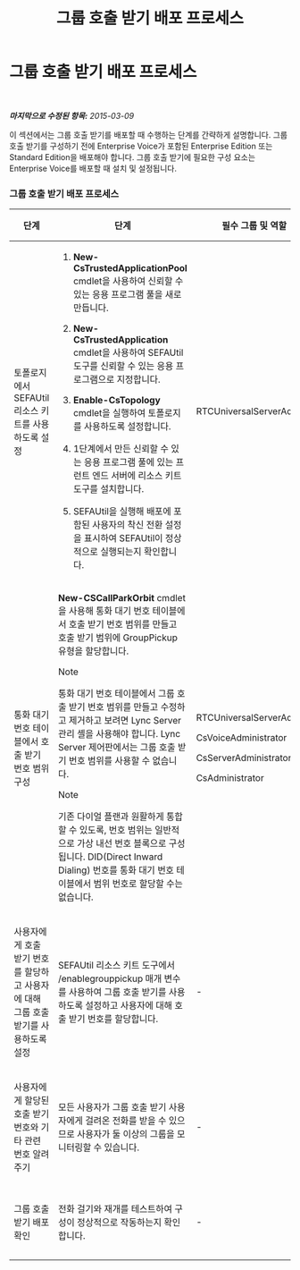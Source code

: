 ﻿---
title: 그룹 호출 받기 배포 프로세스
TOCTitle: 그룹 호출 받기 배포 프로세스
ms:assetid: 082daeac-e667-4e2d-b78d-8e0901f9f0e9
ms:mtpsurl: https://technet.microsoft.com/ko-kr/library/JJ945615(v=OCS.15)
ms:contentKeyID: 52056783
ms.date: 08/10/2015
mtps_version: v=OCS.15
ms.translationtype: HT
---

# 그룹 호출 받기 배포 프로세스

 

_**마지막으로 수정된 항목:** 2015-03-09_

이 섹션에서는 그룹 호출 받기를 배포할 때 수행하는 단계를 간략하게 설명합니다. 그룹 호출 받기를 구성하기 전에 Enterprise Voice가 포함된 Enterprise Edition 또는 Standard Edition을 배포해야 합니다. 그룹 호출 받기에 필요한 구성 요소는 Enterprise Voice를 배포할 때 설치 및 설정됩니다.

### 그룹 호출 받기 배포 프로세스

<table>
<colgroup>
<col style="width: 25%" />
<col style="width: 25%" />
<col style="width: 25%" />
<col style="width: 25%" />
</colgroup>
<thead>
<tr class="header">
<th>단계</th>
<th>단계</th>
<th>필수 그룹 및 역할</th>
<th>배포 설명서</th>
</tr>
</thead>
<tbody>
<tr class="odd">
<td><p>토폴로지에서 SEFAUtil 리소스 키트를 사용하도록 설정</p></td>
<td><ol>
<li><p><strong>New-CsTrustedApplicationPool</strong> cmdlet을 사용하여 신뢰할 수 있는 응용 프로그램 풀을 새로 만듭니다.</p></li>
<li><p><strong>New-CsTrustedApplication</strong> cmdlet을 사용하여 SEFAUtil 도구를 신뢰할 수 있는 응용 프로그램으로 지정합니다.</p></li>
<li><p><strong>Enable-CsTopology</strong> cmdlet을 실행하여 토폴로지를 사용하도록 설정합니다.</p></li>
<li><p>1단계에서 만든 신뢰할 수 있는 응용 프로그램 풀에 있는 프런트 엔드 서버에 리소스 키트 도구를 설치합니다.</p></li>
<li><p>SEFAUtil을 실행해 배포에 포함된 사용자의 착신 전환 설정을 표시하여 SEFAUtil이 정상적으로 실행되는지 확인합니다.</p></li>
</ol></td>
<td><p>RTCUniversalServerAdmins</p></td>
<td><p><a href="lync-server-2013-deploy-the-sefautil-tool.md">SEFAUtil 도구 배포</a></p></td>
</tr>
<tr class="even">
<td><p>통화 대기 번호 테이블에서 호출 받기 번호 범위 구성</p></td>
<td><p><strong>New-CSCallParkOrbit</strong> cmdlet을 사용해 통화 대기 번호 테이블에서 호출 받기 번호 범위를 만들고 호출 받기 범위에 GroupPickup 유형을 할당합니다.</p>


> [!NOTE]
> 통화 대기 번호 테이블에서 그룹 호출 받기 번호 범위를 만들고 수정하고 제거하고 보려면 Lync Server 관리 셸을 사용해야 합니다. Lync Server 제어판에서는 그룹 호출 받기 번호 범위를 사용할 수 없습니다.




> [!NOTE]
> 기존 다이얼 플랜과 원활하게 통합할 수 있도록, 번호 범위는 일반적으로 가상 내선 번호 블록으로 구성됩니다. DID(Direct Inward Dialing) 번호를 통화 대기 번호 테이블에서 범위 번호로 할당할 수는 없습니다.


</td>
<td><p>RTCUniversalServerAdmins</p>
<p>CsVoiceAdministrator</p>
<p>CsServerAdministrator</p>
<p>CsAdministrator</p></td>
<td><p><a href="lync-server-2013-configure-call-pickup-group-numbers.md">호출 받기 그룹 번호 구성</a></p></td>
</tr>
<tr class="odd">
<td><p>사용자에게 호출 받기 번호를 할당하고 사용자에 대해 그룹 호출 받기를 사용하도록 설정</p></td>
<td><p>SEFAUtil 리소스 키트 도구에서 /enablegrouppickup 매개 변수를 사용하여 그룹 호출 받기를 사용하도록 설정하고 사용자에 대해 호출 받기 번호를 할당합니다.</p></td>
<td><p>-</p></td>
<td><p><a href="lync-server-2013-enable-group-call-pickup-for-users-and-assign-a-group-number.md">사용자에 대해 그룹 호출 받기를 사용하도록 설정하고 그룹 번호 할당</a></p></td>
</tr>
<tr class="even">
<td><p>사용자에게 할당된 호출 받기 번호와 기타 관련 번호 알려 주기</p></td>
<td><p>모든 사용자가 그룹 호출 받기 사용자에게 걸려온 전화를 받을 수 있으므로 사용자가 둘 이상의 그룹을 모니터링할 수 있습니다.</p></td>
<td><p>-</p></td>
<td><p><a href="lync-server-2013-communicate-group-call-pickup-assignment-to-users.md">사용자에게 그룹 호출 받기 할당 전달</a></p></td>
</tr>
<tr class="odd">
<td><p>그룹 호출 받기 배포 확인</p></td>
<td><p>전화 걸기와 재개를 테스트하여 구성이 정상적으로 작동하는지 확인합니다.</p></td>
<td><p>-</p></td>
<td><p><a href="lync-server-2013-optional-verify-the-group-call-pickup-deployment.md">(선택 사항) 그룹 호출 받기 배포 확인</a></p></td>
</tr>
</tbody>
</table>

